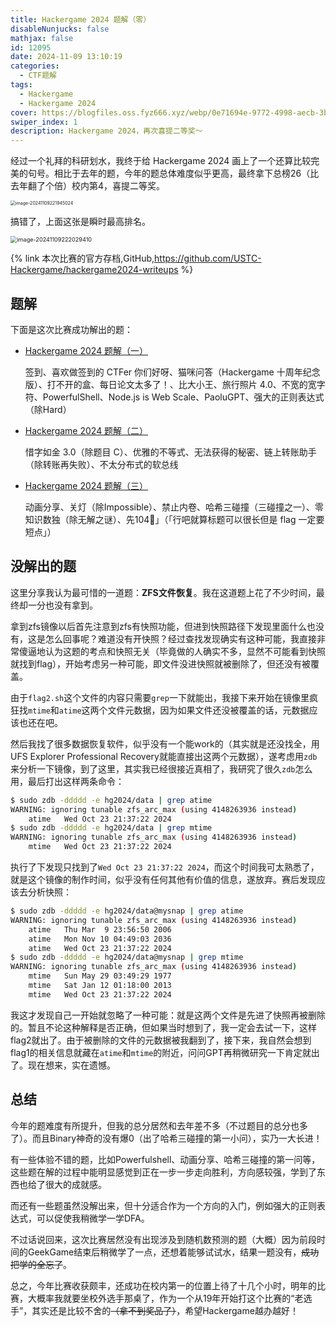 ```yaml
---
title: Hackergame 2024 题解（零）
disableNunjucks: false
mathjax: false
id: 12095
date: 2024-11-09 13:10:19
categories: 
  - CTF题解
tags:
  - Hackergame
  - Hackergame 2024
cover: https://blogfiles.oss.fyz666.xyz/webp/0e71694e-9772-4998-aecb-3bb41267a079.webp
swiper_index: 1
description: Hackergame 2024，再次喜提二等奖～
---
```


经过一个礼拜的科研划水，我终于给 Hackergame 2024 画上了一个还算比较完美的句号。相比于去年的题，今年的题总体难度似乎更高，最终拿下总榜26（比去年翻了个倍）校内第4，喜提二等奖。

<img src="https://blogfiles.oss.fyz666.xyz/png/c8fe2a86-0135-4d8a-b6ac-ee96f0b9144d.png" alt="image-20241109221945024" style="zoom:50%;" />

搞错了，上面这张是瞬时最高排名。

<img src="https://blogfiles.oss.fyz666.xyz/png/2a3d517b-bdd5-4710-8633-43cb03af4eb9.png" alt="image-20241109222029410" style="zoom:65%;" />

{% link 本次比赛的官方存档,GitHub,https://github.com/USTC-Hackergame/hackergame2024-writeups %}

## 题解

下面是这次比赛成功解出的题：

- [Hackergame 2024 题解（一）](/blog/12160/)  

  签到、喜欢做签到的 CTFer 你们好呀、猫咪问答（Hackergame 十周年纪念版）、打不开的盒、每日论文太多了！、比大小王、旅行照片 4.0、不宽的宽字符、PowerfulShell、Node.js is Web Scale、PaoluGPT、强大的正则表达式（除Hard）

- [Hackergame 2024 题解（二）](/blog/12168/)  

  惜字如金 3.0（除题目 C）、优雅的不等式、无法获得的秘密、链上转账助手（除转账再失败）、不太分布式的软总线

- [Hackergame 2024 题解（三）](/blog/12196/)

  动画分享、关灯（除Impossible）、禁止内卷、哈希三碰撞（三碰撞之一）、零知识数独（除无解之谜）、先104🤣」（「行吧就算标题可以很长但是 flag 一定要短点」）

## 没解出的题

这里分享我认为最可惜的一道题：**ZFS文件恢复**。我在这道题上花了不少时间，最终却一分也没有拿到。

拿到zfs镜像以后首先注意到zfs有快照功能，但进到快照路径下发现里面什么也没有，这是怎么回事呢？难道没有开快照？经过查找发现确实有这种可能，我直接非常傻逼地认为这题的考点和快照无关（毕竟做的人确实不多，显然不可能看到快照就找到flag），开始考虑另一种可能，即文件没进快照就被删除了，但还没有被覆盖。

由于`flag2.sh`这个文件的内容只需要`grep`一下就能出，我接下来开始在镜像里疯狂找`mtime`和`atime`这两个文件元数据，因为如果文件还没被覆盖的话，元数据应该也还在吧。

然后我找了很多数据恢复软件，似乎没有一个能work的（其实就是还没找全，用UFS Explorer Professional Recovery就能直接出这两个元数据），遂考虑用`zdb`来分析一下镜像，到了这里，其实我已经很接近真相了，我研究了很久`zdb`怎么用，最后打出这样两条命令：

```bash
$ sudo zdb -ddddd -e hg2024/data | grep atime
WARNING: ignoring tunable zfs_arc_max (using 4148263936 instead)
	atime	Wed Oct 23 21:37:22 2024
$ sudo zdb -ddddd -e hg2024/data | grep mtime
WARNING: ignoring tunable zfs_arc_max (using 4148263936 instead)
	mtime	Wed Oct 23 21:37:22 2024
```

执行了下发现只找到了`Wed Oct 23 21:37:22 2024`，而这个时间我可太熟悉了，就是这个镜像的制作时间，似乎没有任何其他有价值的信息，遂放弃。赛后发现应该去分析快照：

```bash
$ sudo zdb -ddddd -e hg2024/data@mysnap | grep atime
WARNING: ignoring tunable zfs_arc_max (using 4148263936 instead)
	atime	Thu Mar  9 23:56:50 2006
	atime	Mon Nov 10 04:49:03 2036
	atime	Wed Oct 23 21:37:22 2024
$ sudo zdb -ddddd -e hg2024/data@mysnap | grep mtime
WARNING: ignoring tunable zfs_arc_max (using 4148263936 instead)
	mtime	Sun May 29 03:49:29 1977
	mtime	Sat Jan 12 01:18:00 2013
	mtime	Wed Oct 23 21:37:22 2024
```

我这才发现自己一开始就忽略了一种可能：就是这两个文件是先进了快照再被删除的。暂且不论这种解释是否正确，但如果当时想到了，我一定会去试一下，这样flag2就出了。由于被删除的文件的元数据被我翻到了，接下来，我自然会想到flag1的相关信息就藏在`atime`和`mtime`的附近，问问GPT再稍微研究一下肯定就出了。现在想来，实在遗憾。

## 总结

今年的题难度有所提升，但我的总分居然和去年差不多（不过题目的总分也多了）。而且Binary神奇的没有爆0（出了哈希三碰撞的第一小问），实乃一大长进！

有一些体验不错的题，比如Powerfulshell、动画分享、哈希三碰撞的第一问等，这些题在解的过程中能明显感觉到正在一步一步走向胜利，方向感较强，学到了东西也给了很大的成就感。

而还有一些题虽然没解出来，但十分适合作为一个方向的入门，例如强大的正则表达式，可以促使我稍微学一学DFA。

不过话说回来，这次比赛居然没有出现涉及到随机数预测的题（大概）因为前段时间的GeekGame结束后稍微学了一点，还想着能够试试水，结果一题没有，~~成功把学的全忘了~~。

总之，今年比赛收获颇丰，还成功在校内第一的位置上待了十几个小时，明年的比赛，大概率我就要坐校外选手那桌了，作为一个从19年开始打这个比赛的“老选手”，其实还是比较不舍的~~（拿不到奖品了）~~，希望Hackergame越办越好！